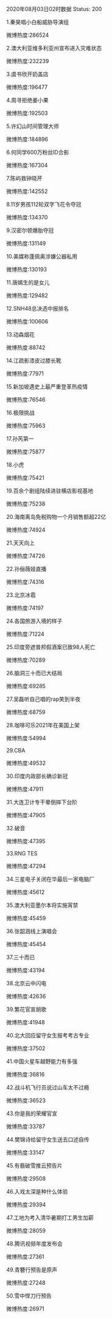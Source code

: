 2020年08月03日02时数据
Status: 200

1.秦昊唱小白船威胁导演组

微博热度:286524

2.澳大利亚维多利亚州宣布进入灾难状态

微博热度:232239

3.虞书欣开奶盖店

微博热度:196477

4.周寻拒绝姜小果

微博热度:192503

5.许幻山时间管理大师

微博热度:184896

6.何同学600万粉丝ID合影

微博热度:167304

7.陈屿救钟晓芹

微博热度:142552

8.11岁男孩112轮双字飞花令夺冠

微博热度:134370

9.汉密尔顿爆胎夺冠

微博热度:131149

10.美媒称蓬佩奥涉嫌公器私用

微博热度:130193

11.唐嫣生的是女儿

微博热度:129482

12.SNH48总决选中报排名

微博热度:100606

13.动森烟花

微博热度:88742

14.江疏影漆皮过膝长靴

微博热度:77971

15.新加坡遇史上最严重登革热疫情

微博热度:76546

16.极限挑战

微博热度:75963

17.孙芮第一

微博热度:75877

18.小虎

微博热度:75421

19.百余个剧组陆续进驻横店影视基地

微博热度:75238

20.海南离岛免税购物一个月销售额超22亿

微博热度:74924

21.天天向上

微博热度:74726

22.孙俪薇娅直播

微博热度:74316

23.北京冰雹

微博热度:74197

24.各国旅游入境的样子

微博热度:71224

25.印度旁遮普邦假酒案已致98人死亡

微博热度:70289

26.脑洞三十而已大结局

微博热度:69285

27.吴磊听自己唱的rap笑到半夜

微博热度:68759

28.咖啡可乐2021年在美国上架

微博热度:54994

29.CBA

微博热度:49532

30.印度内政部长确诊新冠

微博热度:47911

31.大连卫计专干晕倒摔下台阶

微博热度:47905

32.破音

微博热度:47395

33.RNG TES

微博热度:47294

34.三星电子关闭在华最后一家电脑厂

微博热度:45612

35.澳大利亚墨尔本将实施宵禁

微博热度:45459

36.张韶涵线上演唱会

微博热度:45454

37.三十而已

微博热度:43194

38.北京云中闪电

微博热度:42636

39.繁花官宣胡歌

微博热度:41948

40.北大回应留守女生报考考古专业

微博热度:37502

41.中国火星车越野能力有多强

微博热度:36816

42.战斗机飞行员说过山车太不过瘾

微博热度:36523

43.你是我的荣耀官宣

微博热度:33787

44.樊锦诗给留守女生送去口述自传

微博热度:33147

45.有翡破雪推云预告片

微博热度:29508

46.入戏太深是种什么体验

微博热度:29394

47.工地为考入清华暑期打工男生加薪

微博热度:28059

48.腾讯视频年度发布会

微博热度:27361

49.青簪行预告是原声

微博热度:27248

50.雪中悍刀行预告

微博热度:26971

